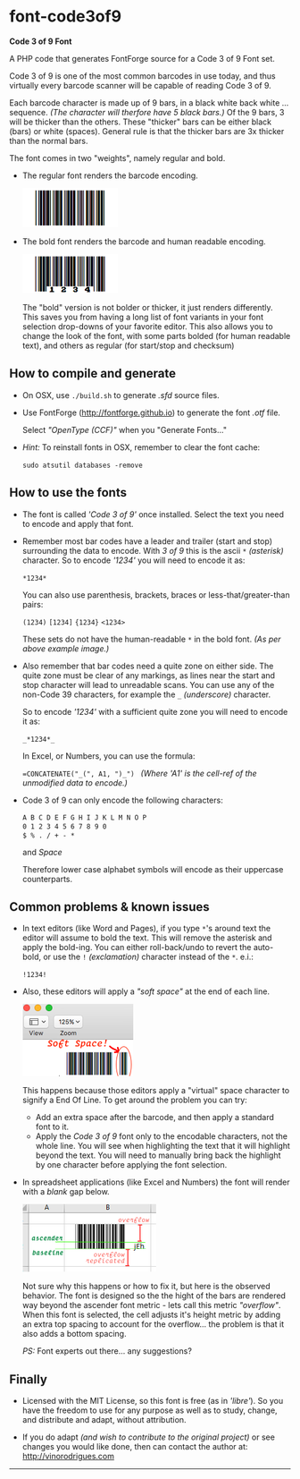 font-code3of9
=============
**Code 3 of 9 Font**

A PHP code that generates FontForge source for a Code 3 of 9 Font set.

Code 3 of 9 is one of the most common barcodes in use today, and thus virtually every barcode scanner will be capable of reading Code 3 of 9.

Each barcode character is made up of 9 bars, in a black white back white ... sequence.
_(The character will therfore have 5 black bars.)_
Of the 9 bars, 3 will be thicker than the others.  These "thicker" bars can be either black (bars) or white (spaces).  General rule is that the thicker bars are 3x thicker than the normal bars.

The font comes in two "weights", namely regular and bold.

* The regular font renders the barcode encoding.

  ![*1234*](./doc/eg_r.png "33")

* The bold font renders the barcode and human readable encoding.

  ![*1234*](./doc/eg_b.png)

  The "bold" version is not bolder or thicker, it just renders differently.
  This saves you from having a long list of font variants in your font selection drop-downs of your favorite editor.  This also allows you to change the look of the font, with some parts bolded (for human readable text), and others as regular (for start/stop and checksum)


How to compile and generate
---------------------------

* On OSX, use `./build.sh` to generate *.sfd* source files.

* Use FontForge (<http://fontforge.github.io>) to generate the font *.otf* file.

  Select _"OpenType (CCF)"_ when you "Generate Fonts..."

* _Hint:_ To reinstall fonts in OSX, remember to clear the font cache:

  `sudo atsutil databases -remove`


How to use the fonts
--------------------

* The font is called _'Code 3 of 9'_ once installed.  Select the text you need to encode and apply that font.

* Remember most bar codes have a leader and trailer (start and stop) surrounding the data to encode.
With _3 of 9_ this is the ascii `*` _(asterisk)_ character.  So to encode _'1234'_ you will need to encode it as:

  `*1234*`

  You can also use parenthesis, brackets, braces or less-that/greater-than pairs:

  `(1234)`
  `[1234]`
  `{1234}`
  `<1234>`

  These sets do not have the human-readable `*` in the bold font. _(As per above example image.)_

* Also remember that bar codes need a quite zone on either side.  The quite zone must be clear of any markings,
as lines near the start and stop character will lead to unreadable scans.
You can use any of the non-Code 39 characters, for example the `_` _(underscore)_ character.

  So to encode _'1234'_ with a sufficient quite zone you will need to encode it as:

  `_*1234*_`

  In Excel, or Numbers, you can use the formula:

  `=CONCATENATE("_(", A1, ")_")
  ` _(Where 'A1' is the cell-ref of the unmodified data to encode.)_

* Code 3 of 9 can only encode the following characters:

  ```
  A B C D E F G H I J K L M N O P
  0 1 2 3 4 5 6 7 8 9 0
  $ % . / + - *
  ```
  and *Space*

  Therefore lower case alphabet symbols will encode as their uppercase counterparts.


Common problems & known issues
------------------------------

* In text editors (like Word and Pages), if you type `*`'s around text the editor will assume to bold the text.
This will remove the asterisk and apply the bold-ing.  You can either roll-back/undo to revert the auto-bold, or use the `!` _(exclamation)_ character instead of the `*`.  e.i.:

  `!1234!`

* Also, these editors will apply a _"soft space"_ at the end of each line.

  ![Soft Space problem](./doc/softsp.png)

  This happens because those editors apply a "virtual" space character to signify a End Of Line.
  To get around the problem you can try:
  * Add an extra space after the barcode, and then apply a standard font to it.
  * Apply the _Code 3 of 9_ font only to the encodable characters, not the whole line.
  You will see when highlighting the text that it will highlight beyond the text.  You will need to manually bring back the highlight by one character before applying the font selection.


* In spreadsheet applications (like Excel and Numbers) the font will render with a _blank_ gap below.

  ![Excel problem](./doc/xlsgap.png)

  Not sure why this happens or how to fix it, but here is the observed behavior.  The font is designed so the the hight of the bars are rendered way beyond the ascender font metric - lets call this metric _"overflow"_.  When this font is selected, the cell adjusts it's height metric by adding an extra top spacing to account for the overflow... the problem is that it also adds a bottom spacing.

  _PS:_ Font experts out there... any suggestions?


Finally
-------

* Licensed with the MIT License, so this font is free (as in _'libre'_).  So you have the freedom to use for any purpose as well as to study, change, and distribute and adapt, without attribution.

* If you do adapt _(and wish to contribute to the original project)_ or see changes you would like done, then can contact the author at:
  <http://vinorodrigues.com>


---
